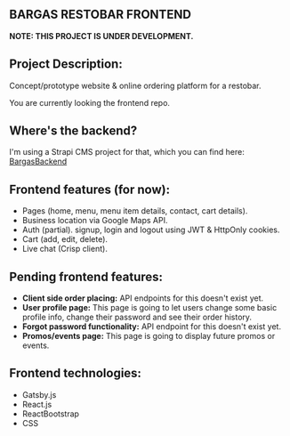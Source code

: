 ## BARGAS RESTOBAR FRONTEND
**NOTE: THIS PROJECT IS UNDER DEVELOPMENT.**

## Project Description:
Concept/prototype website & online ordering platform for a restobar.

You are currently looking the frontend repo. 

## Where's the backend?
I'm using a Strapi CMS project for that, which you can find here: [BargasBackend](https://github.com/JonaVS/BargasBackend)

## Frontend features (for now):

- Pages (home, menu, menu item details, contact, cart details).
- Business location via Google Maps API.
- Auth (partial). signup, login and logout using JWT & HttpOnly cookies.
- Cart (add, edit, delete).
- Live chat (Crisp client).

## Pending frontend features:

- **Client side order placing:** API endpoints for this doesn't exist yet. 
- **User profile page:** This page is going to let users change some basic profile info, change their password and see their order history.
- **Forgot password functionality:** API endpoint for this doesn't exist yet. 
- **Promos/events page:** This page is going to display future promos or events.
  
## Frontend technologies:

- Gatsby.js 
- React.js
- ReactBootstrap
- CSS

